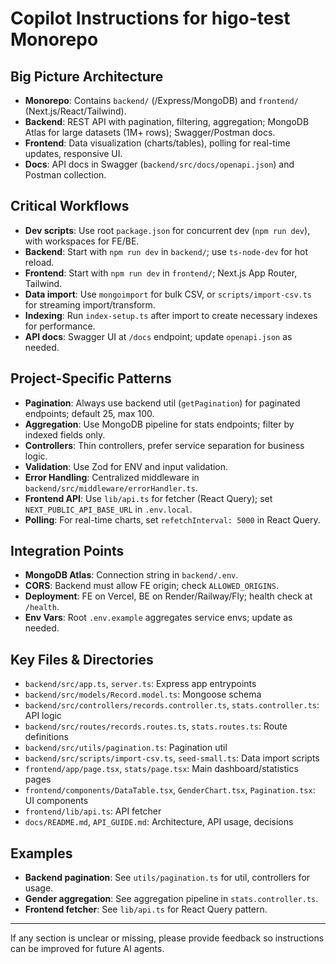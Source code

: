 # Copilot Instructions for higo-test Monorepo

## Big Picture Architecture

- **Monorepo**: Contains `backend/` (/Express/MongoDB) and `frontend/` (Next.js/React/Tailwind).
- **Backend**: REST API with pagination, filtering, aggregation; MongoDB Atlas for large datasets (1M+ rows); Swagger/Postman docs.
- **Frontend**: Data visualization (charts/tables), polling for real-time updates, responsive UI.
- **Docs**: API docs in Swagger (`backend/src/docs/openapi.json`) and Postman collection.

## Critical Workflows

- **Dev scripts**: Use root `package.json` for concurrent dev (`npm run dev`), with workspaces for FE/BE.
- **Backend**: Start with `npm run dev` in `backend/`; use `ts-node-dev` for hot reload.
- **Frontend**: Start with `npm run dev` in `frontend/`; Next.js App Router, Tailwind.
- **Data import**: Use `mongoimport` for bulk CSV, or `scripts/import-csv.ts` for streaming import/transform.
- **Indexing**: Run `index-setup.ts` after import to create necessary indexes for performance.
- **API docs**: Swagger UI at `/docs` endpoint; update `openapi.json` as needed.

## Project-Specific Patterns

- **Pagination**: Always use backend util (`getPagination`) for paginated endpoints; default 25, max 100.
- **Aggregation**: Use MongoDB pipeline for stats endpoints; filter by indexed fields only.
- **Controllers**: Thin controllers, prefer service separation for business logic.
- **Validation**: Use Zod for ENV and input validation.
- **Error Handling**: Centralized middleware in `backend/src/middleware/errorHandler.ts`.
- **Frontend API**: Use `lib/api.ts` for fetcher (React Query); set `NEXT_PUBLIC_API_BASE_URL` in `.env.local`.
- **Polling**: For real-time charts, set `refetchInterval: 5000` in React Query.

## Integration Points

- **MongoDB Atlas**: Connection string in `backend/.env`.
- **CORS**: Backend must allow FE origin; check `ALLOWED_ORIGINS`.
- **Deployment**: FE on Vercel, BE on Render/Railway/Fly; health check at `/health`.
- **Env Vars**: Root `.env.example` aggregates service envs; update as needed.

## Key Files & Directories

- `backend/src/app.ts`, `server.ts`: Express app entrypoints
- `backend/src/models/Record.model.ts`: Mongoose schema
- `backend/src/controllers/records.controller.ts`, `stats.controller.ts`: API logic
- `backend/src/routes/records.routes.ts`, `stats.routes.ts`: Route definitions
- `backend/src/utils/pagination.ts`: Pagination util
- `backend/src/scripts/import-csv.ts`, `seed-small.ts`: Data import scripts
- `frontend/app/page.tsx`, `stats/page.tsx`: Main dashboard/statistics pages
- `frontend/components/DataTable.tsx`, `GenderChart.tsx`, `Pagination.tsx`: UI components
- `frontend/lib/api.ts`: API fetcher
- `docs/README.md`, `API_GUIDE.md`: Architecture, API usage, decisions

## Examples

- **Backend pagination**: See `utils/pagination.ts` for util, controllers for usage.
- **Gender aggregation**: See aggregation pipeline in `stats.controller.ts`.
- **Frontend fetcher**: See `lib/api.ts` for React Query pattern.

---

If any section is unclear or missing, please provide feedback so instructions can be improved for future AI agents.

